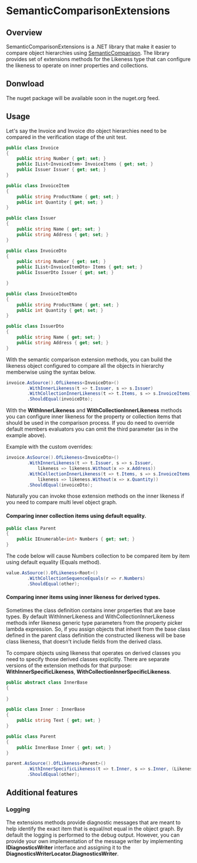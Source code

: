 # SemanticComparisonExtensions


## Overview

SemanticComparisonExtensions is a .NET library that make it easier to compare object hierarchies using [SemanticComparison]. The library provides set of extensions methods for the Likeness type that can configure the likeness to operate on inner properties and collections.


## Donwload
The nuget package will be available soon in the nuget.org feed.

## Usage

Let's say the Invoice and Invoice dto object hierarchies need to be compared in the verification stage of the unit test. 

```csharp
public class Invoice
{
    public string Number { get; set; }
    public IList<InvoiceItem> InvoiceItems { get; set; }
    public Issuer Issuer { get; set; }
}

public class InvoiceItem
{
    public string ProductName { get; set; }
    public int Quantity { get; set; }
}

public class Issuer
{
    public string Name { get; set; }
    public string Address { get; set; }
}

public class InvoiceDto
{
    public string Number { get; set; }
    public IList<InvoiceItemDto> Items { get; set; }
    public IssuerDto Issuer { get; set; }

}

public class InvoiceItemDto
{
    public string ProductName { get; set; }
    public int Quantity { get; set; }
}

public class IssuerDto
{
    public string Name { get; set; }
    public string Address { get; set; }
}

```

With the semantic comparison extension methods, you can build the likeness object configured to compare all the objects in hierarchy memberwise using the syntax below.

```csharp
invoice.AsSource().OfLikeness<InvoiceDto>()
        .WithInnerLikeness(t => t.Issuer, s => s.Issuer)
        .WithCollectionInnerLikeness(t => t.Items, s => s.InvoiceItems)
        .ShouldEqual(invoiceDto);
```

With the **WithInnerLikeness** and **WithCollectionInnerLikeness** methods you can configure inner likeness for the property or collection items that should be used in the comparison process. If you do need to override default members evaluators you can omit the third parameter (as in the example above).


Example with the custom overrides:
```csharp
invoice.AsSource().OfLikeness<InvoiceDto>()
        .WithInnerLikeness(t => t.Issuer, s => s.Issuer, 
            likeness => likeness.Without(x => x.Address))
        .WithCollectionInnerLikeness(t => t.Items, s => s.InvoiceItems, 
            likeness => likeness.Without(x => x.Quantity))
        .ShouldEqual(invoiceDto);

```
Naturally you can invoke those extension methods on the inner likeness if you need to compare multi level object graph.


#### Comparing inner collection items using default equality.

```csharp
public class Parent
{
    public IEnumerable<int> Numbers { get; set; } 
}
```

The code below will cause Numbers collection to be compared item by item using default equality (Equals method).

```csharp
value.AsSource().OfLikeness<Root>()
        .WithCollectionSequenceEquals(r => r.Numbers)
        .ShouldEqual(other);
```

#### Comparing inner items using inner likeness for derived types.
Sometimes the class definition contains inner properties that are base types. By default WithInnerLikeness and WithCollectionInnerLikeness methods infer likeness generic type parameters from the property picker lambda expression. So, if you assign objects that inherit from the base class defined in the parent class definition the constructed likeness will be base class likeness, that doesn't include fields from the derived class.  

To compare objects using likeness that operates on derived classes you need to specify those derived classes explicitly. There are separate versions of the extension methods for that purpose: **WithInnerSpecificLikeness**, **WithCollectionInnerSpecificLikeness**.

```csharp
public abstract class InnerBase
{
    
}

public class Inner : InnerBase
{
    public string Text { get; set; }
}

public class Parent
{
    public InnerBase Inner { get; set; }
}
```

```csharp
parent.AsSource().OfLikeness<Parent>()
        .WithInnerSpecificLikeness(t => t.Inner, s => s.Inner, (Likeness<Inner, Inner> likeness) => likeness)
        .ShouldEqual(other);
```

## Additional features
### Logging
The extensions methods provide diagnostic messages that are meant to help identify the exact item that is equal/not equal in the object graph. By default the logging is performed to the debug output. However, you can provide your own implementation of the message writer by implementing **IDiagnosticsWriter** interface and assigning it to the **DiagnosticsWriterLocator.DiagnosticsWriter**.

[SemanticComparison]:http://www.nuget.org/packages/SemanticComparison
